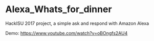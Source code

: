 # Alexa_Whats_for_dinner
HackISU 2017 project, a simple ask and respond with Amazon Alexa

Demo: https://www.youtube.com/watch?v=oBOngfs2AU4

